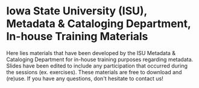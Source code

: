 Iowa State University (ISU), Metadata & Cataloging Department, In-house Training Materials
====================================================================================

Here lies materials that have been developed by the ISU Metadata & Cataloging Department for in-house training purposes regarding metadata. Slides have been edited to include any participation that occurred during the sessions (ex. exercises). These materials are free to download and (re)use. If you have any questions, don't hesitate to contact us!
